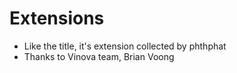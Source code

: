 # Extensions

- Like the title, it's extension collected by phthphat
- Thanks to Vinova team, Brian Voong 
